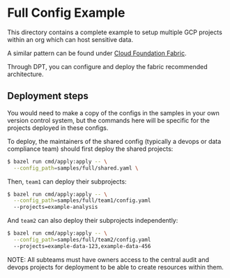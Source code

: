 # Full Config Example

This directory contains a complete example to setup multiple GCP projects within
an org which can host sensitive data.

A similar pattern can be found under
[Cloud Foundation Fabric](https://github.com/terraform-google-modules/cloud-foundation-fabric/tree/master/foundations).

Through DPT, you can configure and deploy the fabric recommended architecture.

## Deployment steps

You would need to make a copy of the configs in the samples in your own version
control system, but the commands here will be specific for the projects deployed
in these configs.

To deploy, the maintainers of the shared config (typically a devops or data
compliance team) should first deploy the shared projects:

```bash
$ bazel run cmd/apply:apply -- \
  --config_path=samples/full/shared.yaml \
```

Then, `team1` can deploy their subprojects:

```bash
$ bazel run cmd/apply:apply -- \
  --config_path=samples/full/team1/config.yaml
  --projects=example-analysis
```

And `team2` can also deploy their subprojects independently:

```bash
$ bazel run cmd/apply:apply -- \
  --config_path=samples/full/team2/config.yaml
  --projects=example-data-123,example-data-456
```

NOTE: All subteams must have owners access to the central audit and devops
projects for deployment to be able to create resources within them.
